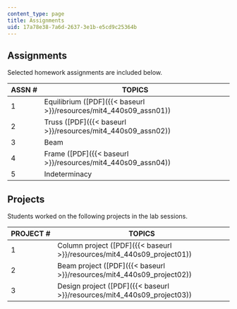 ```yaml
---
content_type: page
title: Assignments
uid: 17a78e38-7a6d-2637-3e1b-e5cd9c25364b
---
```


Assignments
-----------

Selected homework assignments are included below.

| ASSN # | TOPICS |
| --- | --- |
| 1 | Equilibrium ([PDF]({{< baseurl >}}/resources/mit4_440s09_assn01)) |
| 2 | Truss ([PDF]({{< baseurl >}}/resources/mit4_440s09_assn02)) |
| 3 | Beam |
| 4 | Frame ([PDF]({{< baseurl >}}/resources/mit4_440s09_assn04)) |
| 5 | Indeterminacy 

Projects
--------

Students worked on the following projects in the lab sessions.

| PROJECT # | TOPICS |
| --- | --- |
| 1 | Column project ([PDF]({{< baseurl >}}/resources/mit4_440s09_project01)) |
| 2 | Beam project ([PDF]({{< baseurl >}}/resources/mit4_440s09_project02)) |
| 3 | Design project ([PDF]({{< baseurl >}}/resources/mit4_440s09_project03))